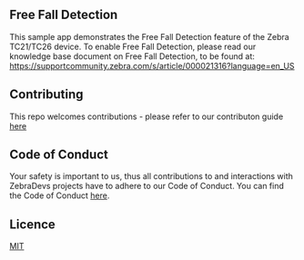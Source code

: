 ## Free Fall Detection
This sample app demonstrates the Free Fall Detection feature of the Zebra TC21/TC26 device. To enable Free Fall Detection, please read our knowledge base document on Free Fall Detection, to be found at: https://supportcommunity.zebra.com/s/article/000021316?language=en_US

## Contributing
This repo welcomes contributions - please refer to our contributon guide [here](CONTRIBUTING.MD)

## Code of Conduct
Your safety is important to us, thus all contributions to and interactions with ZebraDevs projects have to adhere to our Code of Conduct.
You can find the Code of Conduct [here](Code_of_Conduct.md).

## Licence
[MIT](LICENSE.txt)
